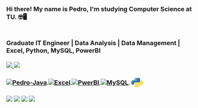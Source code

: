 <h3> Hi there! My name is Pedro, I'm studying Computer Science at TU. 🤓🖥️ <h3><br>
Graduate IT Engineer | Data Analysis | Data Management | Excel, Python, MySQL, PowerBI
<br><br>
  
  <div>
  <a href="https://github.com/wenceslaupedro">
  <img height="145em" src="https://github-readme-stats.vercel.app/api?username=wenceslaupedro&show_icons=true&theme=dark&include_all_commits=true&count_private=true"/>
  <img height="145em" src="https://github-readme-stats.vercel.app/api/top-langs/?username=wenceslaupedro&layout=compact&langs_count=16&theme=dark"/>
</div>
  
  <div style="display: inline_block"><br>
   
  <img align="center" alt="Pedro-Java" height="33" width="42" src="https://cdn.jsdelivr.net/gh/devicons/devicon/icons/java/java-original.svg">
  <img align="center" alt="Excel" height="30" width="40" src="https://www.logo.wine/a/logo/Microsoft_Excel/Microsoft_Excel-Logo.wine.svg">
  <img align="center" alt="PwerBI" height="30" width="40" src="https://www.logo.wine/a/logo/Power_BI/Power_BI-Logo.wine.svg">
  <img align="center" alt="MySQL" height="30" width="40" src="https://www.logo.wine/a/logo/MySQL/MySQL-Logo.wine.svg">
  <img align="center" alt="Rafa-Python" height="30" width="40" src="https://raw.githubusercontent.com/devicons/devicon/master/icons/python/python-original.svg">                 <br><br>
 
</div>
    
   <div> 
  <a href="https://www.instagram.com/pepewenceslau/" target="_blank"><img src="https://img.shields.io/badge/-Instagram-%23E4405F?style=for-the-badge&logo=instagram&logoColor=white" target="_blank"></a>
 	<a href="discordapp.com/users/#Pepe0055" target="_blank"><img src="https://img.shields.io/badge/Discord-7289DA?style=for-the-badge&logo=discord&logoColor=white" target="_blank"></a> 
  <a href = "mailto:pedro.wenceslau@gmail.com"><img src="https://img.shields.io/badge/-Gmail-%23333?style=for-the-badge&logo=gmail&logoColor=white" target="_blank"></a>
  <a href="https://www.linkedin.com/in/pedro-wenceslau/" target="_blank"><img src="https://img.shields.io/badge/-LinkedIn-%230077B5?style=for-the-badge&logo=linkedin&logoColor=white" target="_blank"></a> 
